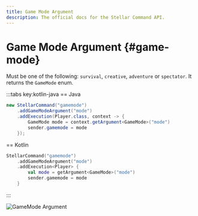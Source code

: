```yaml
---
title: Game Mode Argument
description: The official docs for the Stellar Command API.
---
```


# Game Mode Argument {#game-mode}

Must be one of the following: `survival`, `creative`, `adventure` or `spectator`. It returns the `GameMode` enum.

:::tabs key:kotlin-java
== Java
```Java
new StellarCommand("gamemode")
    .addGameModeArgument("mode")
    .addExecution(Player.class, context -> {
        GameMode mode = context.getArgument<GameMode>("mode")
        sender.gamemode = mode
    });
```
== Kotlin
```Kotlin
StellarCommand("gamemode")
    .addGameModeArgument("mode")
    .addExecution<Player> {
        val mode = getArgument<GameMode>("mode")
        sender.gamemode = mode
    }
```
:::

<ArgumentParser placeholder="eyes" regex="^(survival|creative|adventure|spectator)$" />

![GameMode Argument](https://cdn.lutto.dev/stellar/gifs/entities/gamemode.gif)